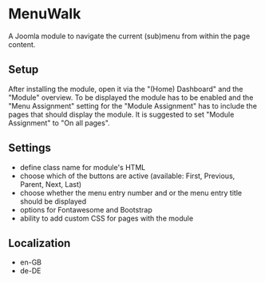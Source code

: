 # MenuWalk
A Joomla module to navigate the current (sub)menu from within the page content.
## Setup
After installing the module, open it via the "(Home) Dashboard" and the "Module" overview. To be displayed the module has to be enabled and the "Menu Assignment" setting for the "Module Assignment" has to include the pages that should display the module. It is suggested to set "Module Assignment" to "On all pages".
## Settings
- define class name for module's HTML
- choose which of the buttons are active (available: First, Previous, Parent, Next, Last)
- choose whether the menu entry number and or the menu entry title should be displayed
- options for Fontawesome and Bootstrap
- ability to add custom CSS for pages with the module
## Localization
- en-GB
- de-DE